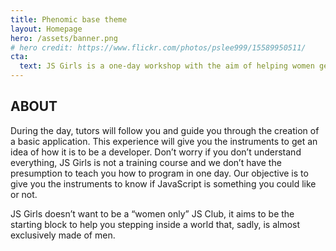 ```yaml
---
title: Phenomic base theme
layout: Homepage
hero: /assets/banner.png
# hero credit: https://www.flickr.com/photos/pslee999/15589950511/
cta:
  text: JS Girls is a one-day workshop with the aim of helping women getting to know the world of JavaScript, the most used programming language in the world.
---
```


## ABOUT

During the day, tutors will follow you and guide you through the creation of a basic application. This experience will give you the instruments to get an idea of how it is to be a developer. Don’t worry if you don’t understand everything, JS Girls is not a training course and we don’t have the presumption to teach you how to program in one day. Our objective is to give you the instruments to know if JavaScript is something you could like or not.

JS Girls doesn’t want to be a “women only” JS Club, it aims to be the starting block to help you stepping inside a world that, sadly, is almost exclusively made of men.

<!--
## Organize

Do you want to organise JS Girls in your city? Fill out this form, it will be a way to know each other better. From our side, we’ll give you all the support you need to make your event a success!

### FAQ How is the workshop structured?

The first part of the morning, after a quick round of introductions, will see a short introductory talk about Web Development and JS. People will then split in tables with four attendees and one tutor each, and we’ll start building our web application.

### I’m interested in being a tutor, what exactly will be my role during the workshop?

You’ll receive some documentation explaining step by step how to build the web application. This is so that every group will develop it in the same way. You’ll be assigned to a table and follow the attendees while they develop. Try to engage them as much as possible, and explain every step, avoiding to transform the workshop in a dictation. If you decide to be a tutor, we count on the fact you won’t fail to transmit your enthusiasm and your love for programming. This is probably the most important thing!

### Support
JS Girls is possible not just thanks to the wonderful volunteers that give their own free time, but also thanks to the sponsors that cover the expenses that are necessary to organise this kind of event. Do you want to sponsor JS Girls? Let’s talk about it! You can also support JS Girls as a global or local media partner, or helping us to spread what we do and our events.
-->
